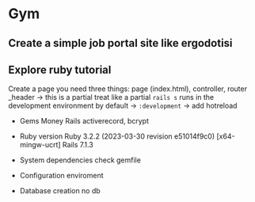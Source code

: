 # Gym
## Create a simple job portal site like ergodotisi
## Explore ruby tutorial
Create a page you need three things: page (index.html), controller, router
_header -> this is a partial treat like a partial
`rails s` runs in the development environment by default -> `:development` -> add hotreload 


* Gems 
Money Rails activerecord, bcrypt


* Ruby version
Ruby 3.2.2 (2023-03-30 revision e51014f9c0) [x64-mingw-ucrt]
Rails 7.1.3
* System dependencies
check gemfile
* Configuration
enviroment  
* Database creation
no db


